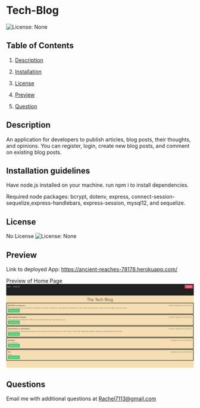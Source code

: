 # Tech-Blog
  ![License: None](https://img.shields.io/badge/license-no%20license-brightgreen)

  ## Table of Contents 

  1. [Description](#description) 

  2. [Installation](#installation-guidelines) 

  3. [License](#license) 

  4. [Preview](#preview)

  5. [Question](#questions)  


  ## Description 

  An application for developers to publish articles, blog posts, their thoughts, and opinions. You can register, login, create new blog posts, and comment on existing blog posts.
 
  ## Installation guidelines 

  Have node.js installed on your machine. 
  run npm i to install dependencies.

  Required node packages: bcrypt, dotenv, express, connect-session-sequelize,express-handlebars, express-session, mysql12, and sequelize.

  ## License 

  No License ![License: None](https://img.shields.io/badge/license-no%20license-brightgreen)

  ## Preview

  Link to deployed App: https://ancient-reaches-78178.herokuapp.com/

  Preview of Home Page <br>
  ![Preview](./public/assets/homepage.png)

  ## Questions 
  Email me with additional questions at 
  Rachel7113@gmail.com